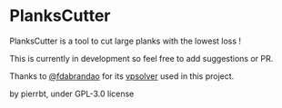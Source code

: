 # PlanksCutter

PlanksCutter is a tool to cut large planks with the lowest loss !

This is currently in development so feel free to add suggestions or PR.

Thanks to [@fdabrandao](https://github.com/fdabrandao) for its [vpsolver](https://github.com/fdabrandao/vpsolver) used in this project.

by pierrbt, under GPL-3.0 license
